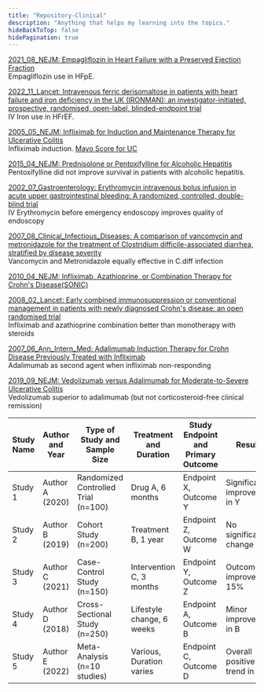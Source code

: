 ```yaml
---
title: "Repository-Clinical"
description: "Anything that helps my learning into the topics."
hideBackToTop: false
hidePagination: true
---
```

[2021_08_NEJM: Empagliflozin in Heart Failure with a Preserved Ejection Fraction](https://www.nejm.org/doi/full/10.1056/NEJMoa2107038)\
Empagliflozin use in HFpE. 

[2022_11_Lancet: Intravenous ferric derisomaltose in patients with heart failure and iron deficiency in the UK (IRONMAN): an investigator-initiated, prospective, randomised, open-label, blinded-endpoint trial](https://doi.org/10.1016/S0140-6736(22)02083-9)\
IV Iron use in HFrEF.

[2005_05_NEJM: Infliximab for Induction and Maintenance Therapy for Ulcerative Colitis](https://www.nejm.org/doi/full/10.1056/NEJMoa050516)\
Infliximab induction. [Mayo Score for UC](https://www.mdcalc.com/calc/3675/mayo-score-disease-activity-index-dai-ulcerative-colitis)

[2015_04_NEJM: Prednisolone or Pentoxifylline for Alcoholic Hepatitis](https://www.nejm.org/doi/full/10.1056/NEJMoa1412278)\
Pentoxifylline did not improve survival in patients with alcoholic hepatitis.

[2002_07_Gastroenterology: Erythromycin intravenous bolus infusion in acute upper gastrointestinal bleeding: A randomized, controlled, double-blind trial](https://doi.org/10.1053/gast.2002.34230)\
IV Erythromycin before emergency endoscopy improves quality of endoscopy

[2007_08_Clinical_Infectious_Diseases: A comparison of vancomycin and metronidazole for the treatment of Clostridium difficile-associated diarrhea, stratified by disease severity](https://doi.org/10.1086/519265)\
Vancomycin and Metronidazole equally effective in C.diff infection

[2010_04_NEJM: Infliximab, Azathioprine, or Combination Therapy for Crohn's Disease(SONIC)](https://www.nejm.org/doi/full/10.1056/NEJMoa0904492)

[2008_02_Lancet: Early combined immunosuppression or conventional management in patients with newly diagnosed Crohn's disease: an open randomised trial](https://doi.org/10.1016/S0140-6736(08)60304-9)\
Infliximab and azathioprine combination better than monotherapy with steroids

[2007_06_Ann_Intern_Med: Adalimumab Induction Therapy for Crohn Disease Previously Treated with Infliximab](10.7326/0003-4819-146-12-200706190-00159)\
Adalimumab as second agent when infliximab non-responding

[2019_09_NEJM: Vedolizumab versus Adalimumab for Moderate-to-Severe Ulcerative Colitis](10.1056/NEJMoa1905725)\
Vedolizumab superior to adalimumab (but not corticosteroid-free clinical remission)



| Study Name | Author and Year | Type of Study and Sample Size       | Treatment and Duration    | Study Endpoint and Primary Outcome | Results                      |
| ---------- | --------------- | ----------------------------------- | ------------------------- | ---------------------------------- | ---------------------------- |
| Study 1    | Author A (2020) | Randomized Controlled Trial (n=100) | Drug A, 6 months          | Endpoint X, Outcome Y              | Significant improvement in Y |
| Study 2    | Author B (2019) | Cohort Study (n=200)                | Treatment B, 1 year       | Endpoint Z, Outcome W              | No significant change in W   |
| Study 3    | Author C (2021) | Case-Control Study (n=150)          | Intervention C, 3 months  | Endpoint Y, Outcome Z              | Outcome Z improved by 15%    |
| Study 4    | Author D (2018) | Cross-Sectional Study (n=250)       | Lifestyle change, 6 weeks | Endpoint A, Outcome B              | Minor improvement in B       |
| Study 5    | Author E (2022) | Meta-Analysis (n=10 studies)        | Various, Duration varies  | Endpoint C, Outcome D              | Overall positive trend in D  |
